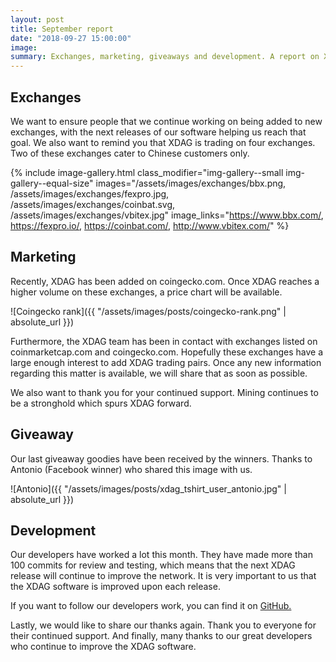 ```yaml
---
layout: post
title: September report
date: "2018-09-27 15:00:00"
image: 
summary: Exchanges, marketing, giveaways and development. A report on XDAG's progress in September 2018.
---
```


## Exchanges

We want to ensure people that we continue working on being added to new exchanges, with the next releases of our software helping us reach that goal. We also want to remind you that XDAG is trading on four exchanges. Two of these exchanges cater to Chinese customers only.

{% include image-gallery.html
  class_modifier="img-gallery--small img-gallery--equal-size"
  images="/assets/images/exchanges/bbx.png, /assets/images/exchanges/fexpro.jpg, /assets/images/exchanges/coinbat.svg, /assets/images/exchanges/vbitex.jpg" 
  image_links="https://www.bbx.com/, https://fexpro.io/, https://coinbat.com/, http://www.vbitex.com/"
%}


## Marketing

Recently, XDAG has been added on coingecko.com. Once XDAG reaches a higher volume on these exchanges, a price chart will be available.

![Coingecko rank]({{ "/assets/images/posts/coingecko-rank.png" | absolute_url  }})

Furthermore, the XDAG team has been in contact with exchanges listed on coinmarketcap.com and coingecko.com. Hopefully these exchanges have a large enough interest to add XDAG trading pairs. Once any new information regarding this matter is available, we will share that as soon as possible.

We also want to thank you for your continued support. Mining continues to be a stronghold which spurs XDAG forward.

## Giveaway
Our last giveaway goodies have been received by the winners. Thanks to Antonio (Facebook winner) who shared this image with us.

![Antonio]({{ "/assets/images/posts/xdag_tshirt_user_antonio.jpg" | absolute_url  }})

## Development

Our developers have worked a lot this month. They have made more than 100 commits for review and testing, which means that the next XDAG release will continue to improve the network. It is very important to us that the XDAG software is improved upon each release. 

If you want to follow our developers work, you can find it on [GitHub.](https://github.com/XDagger)

Lastly, we would like to share our thanks again. Thank you to everyone for their continued support. And finally, many thanks to our great developers who continue to improve the XDAG software.